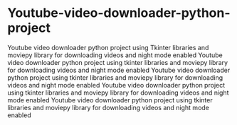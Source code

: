 # Youtube-video-downloader-python-project
Youtube video downloader python project using Tkinter libraries and moviepy library for downloading videos and night mode enabled
Youtube video downloader python project using tkinter libraries and moviepy library for downloading videos and night mode enabled
Youtube video downloader python project using tkinter libraries and moviepy library for downloading videos and night mode enabled
Youtube video downloader python project using tkinter libraries and moviepy library for downloading videos and night mode enabled
Youtube video downloader python project using tkinter libraries and moviepy library for downloading videos and night mode enabled
